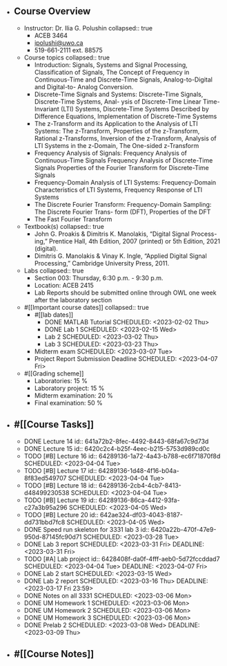 - ## Course Overview
	- Instructor: Dr. Ilia G. Polushin
	  collapsed:: true
		- ACEB 3464
		- ipolushi@uwo.ca
		- 519-661-2111 ext. 88575
	- Course topics
	  collapsed:: true
		- Introduction: Signals, Systems and Signal Processing, Classification of Signals, The Concept
		  of Frequency in Continuous-Time and Discrete-Time Signals, Analog-to-Digital and Digital-to-
		  Analog Conversion.
		- Discrete-Time Signals and Systems: Discrete-Time Signals, Discrete-Time Systems, Anal-
		  ysis of Discrete-Time Linear Time-Invariant (LTI) Systems, Discrete-Time Systems Described
		  by Difference Equations, Implementation of Discrete-Time Systems
		- The z-Transform and its Application to the Analysis of LTI Systems: The z-Transform,
		  Properties of the z-Transform, Rational z-Transforms, Inversion of the z-Transform, Analysis of
		  LTI Systems in the z-Domain, The One-sided z-Transform
		- Frequency Analysis of Signals: Frequency Analysis of Continuous-Time Signals Frequency
		  Analysis of Discrete-Time Signals Properties of the Fourier Transform for Discrete-Time Signals
		- Frequency-Domain Analysis of LTI Systems: Frequency-Domain Characteristics of LTI
		  Systems, Frequency Response of LTI Systems
		- The Discrete Fourier Transform: Frequency-Domain Sampling: The Discrete Fourier Trans-
		  form (DFT), Properties of the DFT
		- The Fast Fourier Transform
	- Textbook(s)
	  collapsed:: true
		- John G. Proakis & Dimitris K. Manolakis, “Digital Signal Process-
		  ing,” Prentice Hall, 4th Edition, 2007 (printed) or 5th Edition, 2021
		  (digital).
		- Dimitris G. Manolakis & Vinay K. Ingle, “Applied Digital Signal
		  Processing,” Cambridge University Press, 2011.
	- Labs
	  collapsed:: true
		- Section 003: Thursday, 6:30 p.m. - 9:30 p.m.
		- Location: ACEB 2415
		- Lab Reports should be submitted online through OWL one week after the
		  laboratory section
	- #[[Important course dates]]
	  collapsed:: true
		- #[[lab dates]]
			- DONE MATLAB Tutorial
			  SCHEDULED: <2023-02-02 Thu>
			- DONE Lab 1
			  SCHEDULED: <2023-02-15 Wed>
			- Lab 2
			  SCHEDULED: <2023-03-02 Thu>
			- Lab 3
			  SCHEDULED: <2023-03-23 Thu>
		- Midterm exam
		  SCHEDULED: <2023-03-07 Tue>
		- Project Report Submission Deadline
		  SCHEDULED: <2023-04-07 Fri>
	- #[[Grading scheme]]
		- Laboratories: 15 %
		- Laboratory project: 15 %
		- Midterm examination: 20 %
		- Final examination: 50 %
- ## #[[Course Tasks]]
	- DONE Lecture 14
	  id:: 641a72b2-8fec-4492-8443-68fa67c9d73d
	- DONE Lecture 15
	  id:: 6420c2c4-b25f-4eec-b215-5753d989cd0c
	- TODO [#B] Lecture 16
	  id:: 64289136-1a72-4a43-b788-ec6f71870f8d
	  SCHEDULED: <2023-04-04 Tue>
	- TODO [#B] Lecture 17
	  id:: 64289136-1d48-4f16-b04a-8f83ed549707
	  SCHEDULED: <2023-04-04 Tue>
	- TODO [#B] Lecture 18 
	  id:: 64289136-2cb4-4cb7-8413-d48499230538
	  SCHEDULED: <2023-04-04 Tue>
	- TODO [#B] Lecture 19
	  id:: 64289136-86ca-4412-93fa-c27a3b95a296
	  SCHEDULED: <2023-04-05 Wed>
	- TODO [#B] Lecture 20
	  id:: 642ae324-df03-4043-8187-dd731bbd7fc8
	  SCHEDULED: <2023-04-05 Wed>
	- DONE Speed run skeleton for 3331 lab 3
	  id:: 6420a22b-470f-47e9-950d-87145fc90d71
	  SCHEDULED: <2023-03-28 Tue>
	- DONE Lab 3 report
	  SCHEDULED: <2023-03-31 Fri>
	  DEADLINE: <2023-03-31 Fri>
	- TODO [#A] Lab project
	  id:: 6428408f-da0f-4fff-aeb0-5d72fccddad7
	  SCHEDULED: <2023-04-04 Tue>
	  DEADLINE: <2023-04-07 Fri>
	- DONE Lab 2 start
	  SCHEDULED: <2023-03-15 Wed>
	- DONE Lab 2 report
	  SCHEDULED: <2023-03-16 Thu>
	  DEADLINE: <2023-03-17 Fri 23:59>
	- DONE Notes on all 3331
	  SCHEDULED: <2023-03-06 Mon>
	- DONE UM Homework 1
	  SCHEDULED: <2023-03-06 Mon>
	- DONE UM Homework 2
	  SCHEDULED: <2023-03-06 Mon>
	- DONE UM Homework 3
	  SCHEDULED: <2023-03-06 Mon>
	- DONE Prelab 2
	  SCHEDULED: <2023-03-08 Wed>
	  DEADLINE: <2023-03-09 Thu>
- ## #[[Course Notes]]